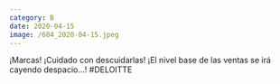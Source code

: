 ```yaml
--- 
category: B 
date: 2020-04-15 
image: /604_2020-04-15.jpeg 
--- 
```


¡Marcas! ¡Cuidado con descuidarlas! ¡El nivel base de las ventas se irá cayendo despacio...! #DELOITTE